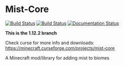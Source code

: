 # Mist-Core
[![Build Status](https://ci.henrikstabell.com/job/Mist%20Core-1.12/badge/icon)](https://ci.henrikstabell.com/job/Mist%20Core-1.12/)
[![Build Status](https://drone.henrikstabell.com/api/badges/Hennamann/Mist-Core/status.svg)](https://drone.henrikstabell.com/Hennamann/Mist-Core)
[![Documentation Status](https://readthedocs.org/projects/mist-core/badge/?version=latest)](http://mistdocs.henrikstabell.com/en/latest/?badge=latest)

**This is the 1.12.2 branch**

Check curse for more info and downloads: https://minecraft.curseforge.com/projects/mist-core

A Minecraft mod/library for adding mist to biomes
